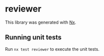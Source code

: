 # reviewer

This library was generated with [Nx](https://nx.dev).

## Running unit tests

Run `nx test reviewer` to execute the unit tests.

